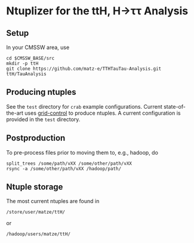 # Ntuplizer for the ttH, H→ττ Analysis

## Setup

In your CMSSW area, use

    cd $CMSSW_BASE/src
    mkdir -p ttH
    git clone https://github.com/matz-e/TTHTauTau-Analysis.git ttH/TauAnalysis

## Producing ntuples

See the `test` directory for `crab` example configurations.
Current state-of-the-art uses
[grid-control](https://ekptrac.physik.uni-karlsruhe.de/trac/grid-control/wiki)
to produce ntuples.
A current configuration is provided in the `test` directory.

## Postproduction

To pre-process files prior to moving them to, e.g., hadoop, do

    split_trees /some/path/vXX /some/other/path/vXX
    rsync -a /some/other/path/vXX /hadoop/path/

## Ntuple storage

The most current ntuples are found in

    /store/user/matze/ttH/

or

    /hadoop/users/matze/ttH/
